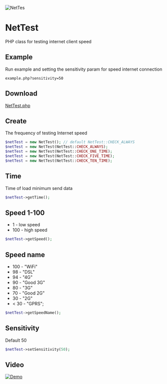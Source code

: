 ![NetTes](https://raw.githubusercontent.com/ilopX/web-demosj/master/demos/web/NetTest/example.png)

# NetTest
PHP class for testing internet client speed

## Example
Run example and setting the sensitivity param for speed internet connection
```
example.php?sensitivity=50
```


## Download
[NetTest.php](https://cdn.rawgit.com/ilopX/web-demos-proj/master/libs/NetTest.php)

## Create
The frequency of testing Internet speed
```php
$netTest = new NetTest(); // default NetTest::CHECK_ALWAYS
$netTest = new NetTest(NetTest::CHECK_ALWAYS); 
$netTest = new NetTest(NetTest::CHECK_ONE_TIME);
$netTest = new NetTest(NetTest::CHECK_FIVE_TIME);
$netTest = new NetTest(NetTest::CHECK_TEN_TIME);
```

## Time
Time of load minimum send data
```php
$netTest->getTime();
```

## Speed 1-100
- 1 - low speed
- 100 - high speed
```php
$netTest->getSpeed();
```

## Speed name
* 100 - "WiFi"
* 98 - "DSL"
* 94 - "4G"
* 90 - "Good 3G"
* 80 - "3G"
* 70 - "Good 2G"
* 30 - "2G"
* < 30 - "GPRS";
```php
$netTest->getSpeedName();
```

## Sensitivity
Default 50
```php
$netTest->setSensitivity(50);
```
## Video
[![Demo](http://img.youtube.com/vi/2pdT7EqgtOs/0.jpg)](http://www.youtube.com/watch?v=2pdT7EqgtOs)
